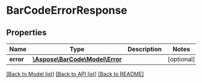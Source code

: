 # BarCodeErrorResponse

## Properties
Name | Type | Description | Notes
------------ | ------------- | ------------- | -------------
**error** | [**\Aspose\BarCode\Model\Error**](Error.md) |  | [optional] 

[[Back to Model list]](../README.md#documentation-for-models) [[Back to API list]](../README.md#documentation-for-api-endpoints) [[Back to README]](../README.md)


